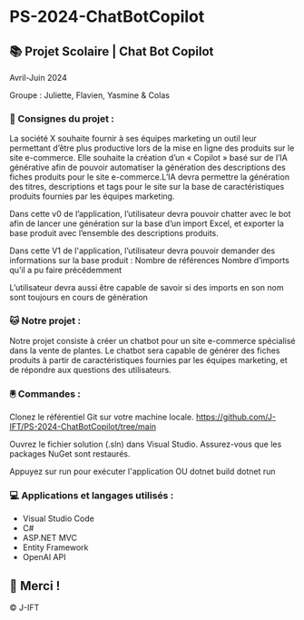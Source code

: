 # PS-2024-ChatBotCopilot

## 📚 Projet Scolaire | Chat Bot Copilot

Avril-Juin 2024

Groupe : Juliette, Flavien, Yasmine & Colas

### 📌 Consignes du projet : 

La société X souhaite fournir à ses équipes marketing un outil leur permettant d’être plus productive lors de la mise en ligne des produits sur le site e-commerce. Elle souhaite la création d’un « Copilot » basé sur de l’IA générative afin de pouvoir automatiser la génération des descriptions des fiches produits pour le site e-commerce.L’IA devra permettre la génération des titres, descriptions et tags pour le site sur la base de caractéristiques produits fournies par les équipes marketing.

Dans cette v0 de l’application, l’utilisateur devra pouvoir chatter avec le bot afin de lancer une génération sur la base d’un import Excel, et exporter la base produit avec l’ensemble des descriptions produits.

Dans cette V1 de l'application, l’utilisateur devra pouvoir demander des informations sur la base produit :
Nombre de références
Nombre d’imports qu’il a pu faire précédemment

L’utilisateur devra aussi être capable de savoir si des imports en son nom sont toujours en cours de génération



### 🐱 Notre projet :

Notre projet consiste à créer un chatbot pour un site e-commerce spécialisé dans la vente de plantes. Le chatbot sera capable de générer des fiches produits à partir de caractéristiques fournies par les équipes marketing, et de répondre aux questions des utilisateurs.


### 🖲️ Commandes :

Clonez le référentiel Git sur votre machine locale.
https://github.com/J-IFT/PS-2024-ChatBotCopilot/tree/main

Ouvrez le fichier solution (.sln) dans Visual Studio.
Assurez-vous que les packages NuGet sont restaurés.

Appuyez sur run pour exécuter l'application
OU
dotnet build
dotnet run


### 💻 Applications et langages utilisés :

+ Visual Studio Code
+ C#
+ ASP.NET MVC
+ Entity Framework
+ OpenAI API


## 🌸 Merci !
© J-IFT
